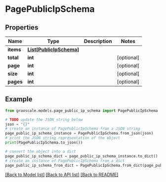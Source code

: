 # PagePublicIpSchema


## Properties

Name | Type | Description | Notes
------------ | ------------- | ------------- | -------------
**items** | [**List[PublicIpSchema]**](PublicIpSchema.md) |  | 
**total** | **int** |  | [optional] 
**page** | **int** |  | [optional] 
**size** | **int** |  | [optional] 
**pages** | **int** |  | [optional] 

## Example

```python
from gravscale.models.page_public_ip_schema import PagePublicIpSchema

# TODO update the JSON string below
json = "{}"
# create an instance of PagePublicIpSchema from a JSON string
page_public_ip_schema_instance = PagePublicIpSchema.from_json(json)
# print the JSON string representation of the object
print(PagePublicIpSchema.to_json())

# convert the object into a dict
page_public_ip_schema_dict = page_public_ip_schema_instance.to_dict()
# create an instance of PagePublicIpSchema from a dict
page_public_ip_schema_from_dict = PagePublicIpSchema.from_dict(page_public_ip_schema_dict)
```
[[Back to Model list]](../README.md#documentation-for-models) [[Back to API list]](../README.md#documentation-for-api-endpoints) [[Back to README]](../README.md)


